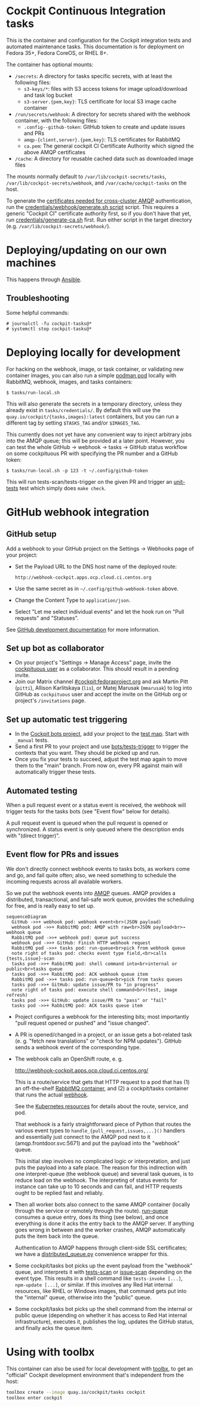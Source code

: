 # Cockpit Continuous Integration tasks

This is the container and configuration for the Cockpit integration tests and
automated maintenance tasks. This documentation is for deployment on Fedora
35+, Fedora CoreOS, or RHEL 8+.

The container has optional mounts:

 * `/secrets`: A directory for tasks specific secrets, with at least the following files:
   * `s3-keys/*`: files with S3 access tokens for image upload/download and task log bucket
   * `s3-server.{pem,key}`: TLS certificate for local S3 image cache container
 * `/run/secrets/webhook`: A directory for secrets shared with the webhook container, with the following files:
   * `.config--github-token`: GitHub token to create and update issues and PRs
   * `amqp-{client,server}.{pem,key}`: TLS certificates for RabbitMQ
   * `ca.pem`: The general cockpit CI Certificate Authority which signed the above AMQP certificates
 * `/cache`: A directory for reusable cached data such as downloaded image files

The mounts normally default to `/var/lib/cockpit-secrets/tasks`,
`/var/lib/cockpit-secrets/webhook`, and `/var/cache/cockpit-tasks` on the host.

To generate the [certificates needed for cross-cluster AMQP](https://www.rabbitmq.com/ssl.html) authentication,
run the [credentials/webhook/generate.sh script](./credentials/webhook/generate.sh) script.
This requires a generic "Cockpit CI" certificate authority first, so if you
don't have that yet, run [credentials/generate-ca.sh](./credentials/generate-ca.sh) first.
Run either script in the target directory (e.g.
`/var/lib/cockpit-secrets/webhook/`).

# Deploying/updating on our own machines

This happens through [Ansible](../ansible/).

## Troubleshooting

Some helpful commands:

    # journalctl -fu cockpit-tasks@*
    # systemctl stop cockpit-tasks@*

# Deploying locally for development

For hacking on the webhook, image, or task container, or validating new container
images, you can also run a simple [podman pod](http://docs.podman.io/en/latest/pod.html)
locally with  RabbitMQ, webhook, images, and tasks containers:

    $ tasks/run-local.sh

This will also generate the secrets in a temporary directory, unless they
already exist in `tasks/credentials/`. By default this will use the
`quay.io/cockpit/{tasks,images}:latest` containers, but you can run a different
tag by setting `$TASKS_TAG` and/or `$IMAGES_TAG`.

This currently does not yet have any convenient way to inject arbitrary jobs
into the AMQP queue; this will be provided at a later point. However, you can
test the whole GitHub → webhook → tasks → GitHub status workflow on some
cockpituous PR with specifying the PR number and a GitHub token:

    $ tasks/run-local.sh -p 123 -t ~/.config/github-token

This will run tests-scan/tests-trigger on the given PR and trigger an
[unit-tests](../.cockpit-ci/run) test which simply does `make check`.

# GitHub webhook integration

## GitHub setup

Add a webhook to your GitHub project on the Settings → Webhooks page of your project:

 * Set the Payload URL to the DNS host name of the deployed route:

       http://webhook-cockpit.apps.ocp.cloud.ci.centos.org

 * Use the same secret as in `~/.config/github-webhook-token` above.

 * Change the Content Type to `application/json`.

 * Select "Let me select individual events" and let the hook run on "Pull requests" and "Statuses".

See [GitHub development documentation](https://developer.github.com/webhooks/)
for more information.

## Set up bot as collaborator

 * On your project's "Settings → Manage Access" page, invite the [cockpituous user](https://github.com/cockpituous) as a collaborator. This should result in a pending invite.
 * Join our Matrix channel [#cockpit:fedoraproject.org](https://matrix.to/#/#cockpit:fedoraproject.org) and ask Martin Pitt (`pitti`), Allison Karlitskaya (`lis`), or Matej Marusak (`mmarusak`) to log into GitHub as `cockpituous` user and accept the invite on the GitHub org or project's `/invitations` page.

## Set up automatic test triggering

 * In the [Cockpit bots project](https://github.com/cockpit-project/bots), add your project to the [test map](https://github.com/cockpit-project/bots/blob/main/lib/testmap.py). Start with `_manual` tests.
 * Send a first PR to your project and use [bots/tests-trigger](https://github.com/cockpit-project/bots/blob/main/tests-trigger) to trigger the contexts that you want. They should be picked up and run.
 * Once you fix your tests to succeed, adjust the test map again to move them to the "main" branch. From now on, every PR against main will automatically trigger these tests.

## Automated testing

When a pull request event or a status event is received, the webhook will
trigger tests for the tasks bots (see "Event flow" below for details).

A pull request event is queued when the pull request is opened or synchronized.
A status event is only queued where the description ends with "(direct
trigger)".

## Event flow for PRs and issues

We don't directly connect webhook events to tasks bots, as workers come and
go, and fail quite often; also, we need something to schedule the incoming
requests across all available workers.

So we put the webhook events into
[AMQP](https://en.wikipedia.org/wiki/Advanced_Message_Queuing_Protocol) queues.
AMQP provides a distributed, transactional, and fail-safe work queue, provides
the scheduling for free, and is really easy to set up.

<!-- you can edit this interactively on https://mermaid.live -->
```mermaid
sequenceDiagram
  GitHub ->>+ webhook pod: webhook event<br>(JSON payload)
  webhook pod ->>+ RabbitMQ pod: AMQP with raw<br>JSON payload<br>→ webhook queue
  RabbitMQ pod ->>+ webhook pod: queue put success
  webhook pod ->>+ GitHub: Finish HTTP webhook request
  RabbitMQ pod ->>+ tasks pod: run-queue<br>pick from webhook queue
  note right of tasks pod: checks event type field,<br>calls {tests,issue}-scan
  tasks pod ->>+ RabbitMQ pod: shell command into<br>internal or public<br>tasks queue
  tasks pod ->>+ RabbitMQ pod: ACK webhook queue item
  RabbitMQ pod ->>+ tasks pod: run-queue<br>pick from tasks queues
  tasks pod ->>+ GitHub: update issue/PR to "in progress"
  note right of tasks pod: execute shell command<br>(test, image refresh)
  tasks pod ->>+ GitHub: update issue/PR to "pass" or "fail"
  tasks pod ->>+ RabbitMQ pod: ACK tasks queue item
```

 * Project configures a webhook for the interesting bits; most importantly
   "pull request opened or pushed" and "issue changed".

 * A PR is opened/changed in a project, or an issue gets a bot-related task
   (e. g. "fetch new translations" or "check for NPM updates"). GitHub sends a
   webhook event of the corresponding type.

 * The webhook calls an OpenShift route, e. g.

      http://webhook-cockpit.apps.ocp.cloud.ci.centos.org/

   This is a route/service that gets that HTTP request to a pod that has (1) an
   off-the-shelf [RabbitMQ container](https://hub.docker.com/_/rabbitmq), and
   (2) a cockpit/tasks container that runs the actual
   [webhook](https://github.com/cockpit-project/cockpituous/blob/main/tasks/webhook).

   See the [Kubernetes resources](https://github.com/cockpit-project/cockpituous/blob/main/tasks/cockpit-tasks-webhook.yaml)
   for details about the route, service, and pod.

   That webhook is a fairly straightforward piece of Python that routes the
   various event types to `handle_{pull_request,issues,...}()` handlers
   and essentially just connect to the AMQP pod next to it
   (amqp.frontdoor.svc:5671) and put the payload into the "webhook" queue.

   This initial step involves no complicated logic or interpretation, and just
   puts the payload into a safe place. The reason for this indirection with one
   interpret-queue (the webhook queue) and several task queues, is to reduce
   load on the webhook. The interpreting of status events for instance can take
   up to 10 seconds and can fail, and HTTP requests ought to be replied fast
   and reliably.

 * Then all worker bots also connect to the same AMQP container (locally
   through the service or remotely through the route).
   [run-queue](https://github.com/cockpit-project/bots/tree/main/run-queue)
   consumes a queue entry, does its thing (see below), and once everything is done it
   acks the entry back to the AMQP server. If anything goes wrong in between
   and the worker crashes, AMQP automatically puts the item back into the
   queue.

   Authentication to AMQP happens through client-side SSL certificates; we have a
   [distributed_queue.py](https://github.com/cockpit-project/bots/blob/main/task/distributed_queue.py)
   convenience wrapper for this.

 * Some cockpit/tasks bot picks up the event payload from the "webhook" queue,
   and interprets it with [tests-scan](https://github.com/cockpit-project/bots/blob/main/tests-scan)
   or [issue-scan](https://github.com/cockpit-project/bots/blob/main/issue-scan)
   depending on the event type. This results in a shell command like
   `tests-invoke [...]`, `npm-update [...]`, or similar. If this involves any
   Red Hat internal resources, like RHEL or Windows images, that command gets
   put into the "internal" queue, otherwise into the "public" queue.

 * Some cockpit/tasks bot picks up the shell command from the internal or
   public queue (depending on whether it has access to Red Hat internal
   infrastructure), executes it, publishes the log, updates the GitHub status,
   and finally acks the queue item.

# Using with toolbx

This container can also be used for local development with
[toolbx](https://containertoolbx.org/), to get an "official" Cockpit
development environment that's independent from the host:

```sh
toolbox create --image quay.io/cockpit/tasks cockpit
toolbox enter cockpit
```
